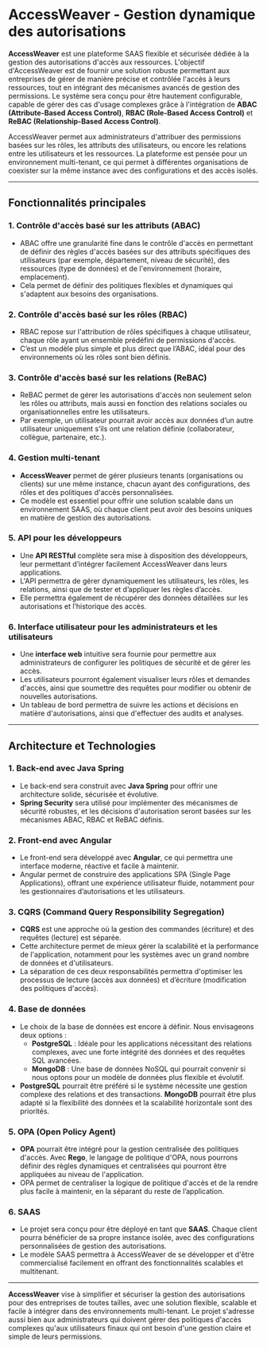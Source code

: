 # AccessWeaver - Gestion dynamique des autorisations

**AccessWeaver** est une plateforme SAAS flexible et sécurisée dédiée à la gestion des autorisations d'accès aux ressources. L'objectif d'AccessWeaver est de fournir une solution robuste permettant aux entreprises de gérer de manière précise et contrôlée l'accès à leurs ressources, tout en intégrant des mécanismes avancés de gestion des permissions. Le système sera conçu pour être hautement configurable, capable de gérer des cas d'usage complexes grâce à l'intégration de **ABAC (Attribute-Based Access Control)**, **RBAC (Role-Based Access Control)** et **ReBAC (Relationship-Based Access Control)**.

AccessWeaver permet aux administrateurs d'attribuer des permissions basées sur les rôles, les attributs des utilisateurs, ou encore les relations entre les utilisateurs et les ressources. La plateforme est pensée pour un environnement multi-tenant, ce qui permet à différentes organisations de coexister sur la même instance avec des configurations et des accès isolés.

---

## Fonctionnalités principales

### 1. **Contrôle d'accès basé sur les attributs (ABAC)**
- ABAC offre une granularité fine dans le contrôle d'accès en permettant de définir des règles d'accès basées sur des attributs spécifiques des utilisateurs (par exemple, département, niveau de sécurité), des ressources (type de données) et de l'environnement (horaire, emplacement).
- Cela permet de définir des politiques flexibles et dynamiques qui s'adaptent aux besoins des organisations.

### 2. **Contrôle d'accès basé sur les rôles (RBAC)**
- RBAC repose sur l'attribution de rôles spécifiques à chaque utilisateur, chaque rôle ayant un ensemble prédéfini de permissions d'accès.
- C’est un modèle plus simple et plus direct que l’ABAC, idéal pour des environnements où les rôles sont bien définis.

### 3. **Contrôle d'accès basé sur les relations (ReBAC)**
- ReBAC permet de gérer les autorisations d'accès non seulement selon les rôles ou attributs, mais aussi en fonction des relations sociales ou organisationnelles entre les utilisateurs.
- Par exemple, un utilisateur pourrait avoir accès aux données d’un autre utilisateur uniquement s’ils ont une relation définie (collaborateur, collègue, partenaire, etc.).

### 4. **Gestion multi-tenant**
- **AccessWeaver** permet de gérer plusieurs tenants (organisations ou clients) sur une même instance, chacun ayant des configurations, des rôles et des politiques d'accès personnalisées.
- Ce modèle est essentiel pour offrir une solution scalable dans un environnement SAAS, où chaque client peut avoir des besoins uniques en matière de gestion des autorisations.

### 5. **API pour les développeurs**
- Une **API RESTful** complète sera mise à disposition des développeurs, leur permettant d’intégrer facilement AccessWeaver dans leurs applications.
- L'API permettra de gérer dynamiquement les utilisateurs, les rôles, les relations, ainsi que de tester et d’appliquer les règles d’accès.
- Elle permettra également de récupérer des données détaillées sur les autorisations et l’historique des accès.

### 6. **Interface utilisateur pour les administrateurs et les utilisateurs**
- Une **interface web** intuitive sera fournie pour permettre aux administrateurs de configurer les politiques de sécurité et de gérer les accès.
- Les utilisateurs pourront également visualiser leurs rôles et demandes d'accès, ainsi que soumettre des requêtes pour modifier ou obtenir de nouvelles autorisations.
- Un tableau de bord permettra de suivre les actions et décisions en matière d'autorisations, ainsi que d'effectuer des audits et analyses.

---

## Architecture et Technologies

### 1. **Back-end avec Java Spring**
- Le back-end sera construit avec **Java Spring** pour offrir une architecture solide, sécurisée et évolutive.
- **Spring Security** sera utilisé pour implémenter des mécanismes de sécurité robustes, et les décisions d'autorisation seront basées sur les mécanismes ABAC, RBAC et ReBAC définis.

### 2. **Front-end avec Angular**
- Le front-end sera développé avec **Angular**, ce qui permettra une interface moderne, réactive et facile à maintenir.
- Angular permet de construire des applications SPA (Single Page Applications), offrant une expérience utilisateur fluide, notamment pour les gestionnaires d’autorisations et les utilisateurs.

### 3. **CQRS (Command Query Responsibility Segregation)**
- **CQRS** est une approche où la gestion des commandes (écriture) et des requêtes (lecture) est séparée.
- Cette architecture permet de mieux gérer la scalabilité et la performance de l'application, notamment pour les systèmes avec un grand nombre de données et d'utilisateurs.
- La séparation de ces deux responsabilités permettra d'optimiser les processus de lecture (accès aux données) et d’écriture (modification des politiques d'accès).

### 4. **Base de données**
- Le choix de la base de données est encore à définir. Nous envisageons deux options :
  - **PostgreSQL** : Idéale pour les applications nécessitant des relations complexes, avec une forte intégrité des données et des requêtes SQL avancées.
  - **MongoDB** : Une base de données NoSQL qui pourrait convenir si nous optons pour un modèle de données plus flexible et évolutif.
- **PostgreSQL** pourrait être préféré si le système nécessite une gestion complexe des relations et des transactions. **MongoDB** pourrait être plus adapté si la flexibilité des données et la scalabilité horizontale sont des priorités.

### 5. **OPA (Open Policy Agent)**
- **OPA** pourrait être intégré pour la gestion centralisée des politiques d'accès. Avec **Rego**, le langage de politique d'OPA, nous pourrons définir des règles dynamiques et centralisées qui pourront être appliquées au niveau de l'application.
- OPA permet de centraliser la logique de politique d'accès et de la rendre plus facile à maintenir, en la séparant du reste de l’application.

### 6. **SAAS**
- Le projet sera conçu pour être déployé en tant que **SAAS**. Chaque client pourra bénéficier de sa propre instance isolée, avec des configurations personnalisées de gestion des autorisations.
- Le modèle SAAS permettra à AccessWeaver de se développer et d'être commercialisé facilement en offrant des fonctionnalités scalables et multitenant.

---

**AccessWeaver** vise à simplifier et sécuriser la gestion des autorisations pour des entreprises de toutes tailles, avec une solution flexible, scalable et facile à intégrer dans des environnements multi-tenant. Le projet s'adresse aussi bien aux administrateurs qui doivent gérer des politiques d'accès complexes qu'aux utilisateurs finaux qui ont besoin d'une gestion claire et simple de leurs permissions.

